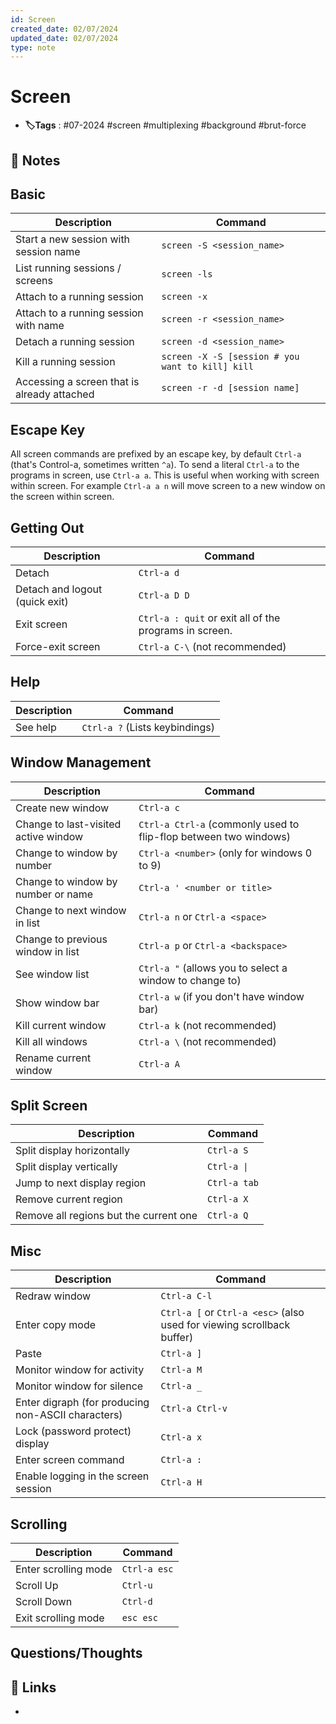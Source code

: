 ```yaml
---
id: Screen
created_date: 02/07/2024
updated_date: 02/07/2024
type: note
---
```


#  Screen
- **🏷️Tags** :  #07-2024 #screen #multiplexing #background #brut-force
## 📝 Notes

## Basic

| Description                                      | Command                                 |
|--------------------------------------------------|-----------------------------------------|
| Start a new session with session name            | `screen -S <session_name>`              |
| List running sessions / screens                  | `screen -ls`                            |
| Attach to a running session                      | `screen -x`                             |
| Attach to a running session with name            | `screen -r <session_name>`              |
| Detach a running session                         | `screen -d <session_name>`              |
| Kill a running session                           | `screen -X -S [session # you want to kill] kill` |
| Accessing a screen that is already attached      | `screen -r -d [session name]`           |

## Escape Key
All screen commands are prefixed by an escape key, by default `Ctrl-a` (that's Control-a, sometimes written `^a`). To send a literal `Ctrl-a` to the programs in screen, use `Ctrl-a a`. This is useful when working with screen within screen. For example `Ctrl-a a n` will move screen to a new window on the screen within screen.

## Getting Out

| Description                   | Command                   |
|-------------------------------|---------------------------|
| Detach                        | `Ctrl-a d`                |
| Detach and logout (quick exit)| `Ctrl-a D D`              |
| Exit screen                   | `Ctrl-a : quit` or exit all of the programs in screen. |
| Force-exit screen             | `Ctrl-a C-\` (not recommended) |

## Help

| Description                   | Command                   |
|-------------------------------|---------------------------|
| See help                      | `Ctrl-a ?` (Lists keybindings) |

## Window Management

| Description                                      | Command                                 |
|--------------------------------------------------|-----------------------------------------|
| Create new window                                | `Ctrl-a c`                              |
| Change to last-visited active window             | `Ctrl-a Ctrl-a` (commonly used to flip-flop between two windows) |
| Change to window by number                       | `Ctrl-a <number>` (only for windows 0 to 9) |
| Change to window by number or name               | `Ctrl-a ' <number or title>`            |
| Change to next window in list                    | `Ctrl-a n` or `Ctrl-a <space>`          |
| Change to previous window in list                | `Ctrl-a p` or `Ctrl-a <backspace>`      |
| See window list                                  | `Ctrl-a "` (allows you to select a window to change to) |
| Show window bar                                  | `Ctrl-a w` (if you don't have window bar) |
| Kill current window                              | `Ctrl-a k` (not recommended)            |
| Kill all windows                                 | `Ctrl-a \` (not recommended)            |
| Rename current window                            | `Ctrl-a A`                              |

## Split Screen

| Description                                      | Command                                 |
|--------------------------------------------------|-----------------------------------------|
| Split display horizontally                       | `Ctrl-a S`                              |
| Split display vertically                         | ``Ctrl-a \|``                            |
| Jump to next display region                      | `Ctrl-a tab`                            |
| Remove current region                            | `Ctrl-a X`                              |
| Remove all regions but the current one           | `Ctrl-a Q`                              |

## Misc

| Description                                      | Command                                 |
|--------------------------------------------------|-----------------------------------------|
| Redraw window                                    | `Ctrl-a C-l`                            |
| Enter copy mode                                  | `Ctrl-a [` or `Ctrl-a <esc>` (also used for viewing scrollback buffer) |
| Paste                                            | `Ctrl-a ]`                              |
| Monitor window for activity                      | `Ctrl-a M`                              |
| Monitor window for silence                       | `Ctrl-a _`                              |
| Enter digraph (for producing non-ASCII characters)| `Ctrl-a Ctrl-v`                         |
| Lock (password protect) display                  | `Ctrl-a x`                              |
| Enter screen command                             | `Ctrl-a :`                              |
| Enable logging in the screen session             | `Ctrl-a H`                              |

## Scrolling

| Description                                      | Command                                 |
|--------------------------------------------------|-----------------------------------------|
| Enter scrolling mode                             | `Ctrl-a esc`                            |
| Scroll Up                                        | `Ctrl-u`                                |
| Scroll Down                                      | `Ctrl-d`                                |
| Exit scrolling mode                              | `esc esc`                               |

## Questions/Thoughts


## 🔗 Links
- 